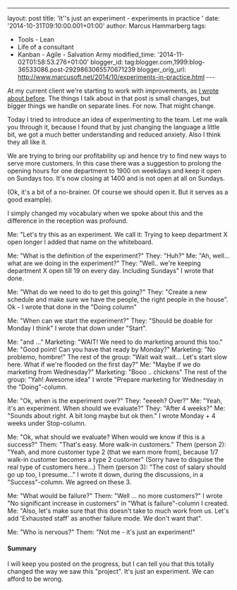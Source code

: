 ---
layout: post
title: 'It''s just an experiment - experiments in
practice '
date: '2014-10-31T09:10:00.001+01:00'
author: Marcus
Hammarberg
tags:
   - Tools - Lean
  - Life of a consultant
   - Kanban -
Agile - Salvation Army modified_time: '2014-11-02T01:58:53.276+01:00'
blogger_id: tag:blogger.com,1999:blog-36533086.post-2929863065570671239
blogger_orig_url: http://www.marcusoft.net/2014/10/experiments-in-practice.html ---

<div dir="ltr" style="text-align: left;" trbidi="on">

At my current client we're starting to work with improvements, as
<a href="http://www.marcusoft.net/2014/10/improvmentlane.html"
target="_blank">I wrote about before</a>. The things I talk about in
that post is small changes, but bigger things we handle on separate
lines. For now. That might change.

Today I tried to introduce an idea of experimenting to the team. Let me
walk you through it, because I found that by just changing the language
a little bit, we got a much better understanding and reduced anxiety.
Also I think they all like it.

We are trying to bring our profitability up and hence try to find new
ways to serve more customers. In this case there was a suggestion to
prolong the opening hours for one department to 1900 on weekdays and
keep it open on Sundays too. It's now closing at 1400 and is not open at
all on Sundays.

(Ok, it's a bit of a no-brainer. Of course we should open it. But it
serves as a good example).

I simply changed my vocabulary when we spoke
about this and the difference in the reception was profound.

Me: "Let's try this as an experiment. We call it: Trying to keep
department X open longer
I added that name on the whiteboard.

Me: "What is the definition of the experiment?"
They: "Huh?"
Me: "Ah, well... what are we doing in the experiment?"
They: "Well.. we're keeping department X open till 19 on every day.
Including Sundays"
I wrote that done.

Me: "What do we need to do to get this going?"
They: "Create a new schedule and make sure we have the people, the right
people in the house".
Ok - I wrote that done in the "Doing column"

Me: "When can we start the experiment?"
They: "Should be doable for Monday I think"
I wrote that down under "Start".

Me: "and ..."
Marketing: "WAIT! We need to do marketing around this too."
Me: "Good point! Can you have that ready by Monday?"
Marketing: "No problemo, hombre!"
The rest of the group: "Wait wait wait... Let's start slow here. What if
we're flooded on the first day?"
Me: "Maybe if we do marketing from Wednesday?"
Marketing: "Booo .. chickens"
The rest of the group: "Yah! Awesome idea"
I wrote "Prepare marketing for Wednesday in the "Doing"-column.

Me: "Ok, when is the experiment over?"
They: "eeeeh? Over?"
Me: "Yeah, it's an experiment. When should we evaluate?"
They: "After 4 weeks?"
Me: "Sounds about right. A bit long maybe but ok then."
I wrote Monday + 4 weeks under Stop-column.

Me: "Ok, what should we evaluate? When would we know if this is a
success?"
Them: "That's easy. More walk-in customers."
Them (person 2): "Yeah, and more customer type 2 (that we earn more
from), because 1/7 walk-in customer becomes a type 2 customer"
(Sorry have to disguise the real type of customers here...)
Them (person 3): "The cost of salary should go up too, I presume..."
I wrote it down, during the discussions, in a "Success"-column. We
agreed on these 3.

Me: "What would be failure?"
Them: "Well ... no more customers?"
I wrote "No significant increase in customers" in "What is
failure"-column I created.
Me: "Also, let's make sure that this doesn't take to much work from us.
Let's add 'Exhausted staff' as another failure mode. We don't want
that".

Me: "Who is nervous?"
Them: "Not me - it's just an experiment!"

#### Summary

I will keep you posted on the progress, but I can tell you that this
totally changed the way we saw this "project". It's just an experiment.
We can afford to be wrong.

</div>
